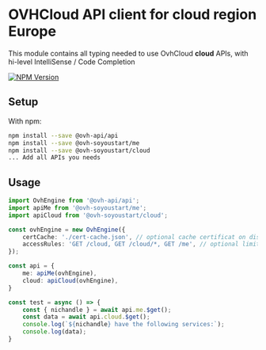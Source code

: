 # OVHCloud API client for **cloud** region Europe

This module contains all typing needed to use OvhCloud **cloud** APIs, with hi-level IntelliSense / Code Completion

[![NPM Version](https://img.shields.io/npm/v/@ovh-soyoustart/cloud.svg?style=flat)](https://www.npmjs.org/package/@ovh-soyoustart/cloud)

## Setup

With npm:

```bash
npm install --save @ovh-api/api
npm install --save @ovh-soyoustart/me
npm install --save @ovh-soyoustart/cloud
... Add all APIs you needs
```

## Usage

```typescript
import OvhEngine from '@ovh-api/api';
import apiMe from '@ovh-soyoustart/me';
import apiCloud from '@ovh-soyoustart/cloud';

const ovhEngine = new OvhEngine({ 
    certCache: './cert-cache.json', // optional cache certificat on disk.
    accessRules: 'GET /cloud, GET /cloud/*, GET /me', // optional limit the requested privileges.
});

const api = {
    me: apiMe(ovhEngine),
    cloud: apiCloud(ovhEngine),
}

const test = async () => {
    const { nichandle } = await api.me.$get();
    const data = await api.cloud.$get();
    console.log(`${nichandle} have the following services:`);
    console.log(data);
}
```

